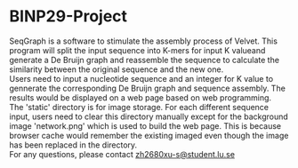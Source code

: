 # BINP29-Project
SeqGraph is a software to stimulate the assembly process of Velvet. This program will split the input sequence into K-mers for input K valueand generate a De Bruijn graph and reassemble the sequence to calculate the similarity between the original sequence and the new one.  
Users need to input a nucleotide sequence and an integer for K value to gennerate the corresponding De Bruijn graph and sequence assembly. The results would be displayed on a web page based on web programming.  
The 'static' directory is for image storage. For each different sequence input, users need to clear this directory manually except for the background image 'network.png' which is used to build the web page. This is because browser cache would remember the existing imaged even though the image has been replaced in the directory.  
For any questions, please contact zh2680xu-s@student.lu.se
